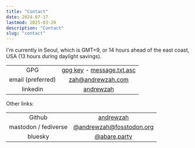 ```yaml
---
title: "Contact"
date: 2024-07-17
lastmod: 2025-03-20
description: "Contact"
slug: "contact"
---
```


I'm currently in Seoul, which is GMT+9, or 14 hours ahead of the east coast, USA
(13 hours during daylight savings).

| | |
| :---: | :---: |
|GPG|[gpg key](/D87BD9DCF11BACD6CDB40CB213732FB13E61E0BE.pubkey) - [message.txt.asc](/message.txt.asc)|
|email (preferred) | [zah@andrewzah.com](mailto:zah@andrewzah.com) |
|linkedin|[andrewzah](https://www.linkedin.com/in/andrewzah/) |

Other links:

| | |
| :---: | :---: |
|Github |[andrewzah](https://github.com/andrewzah) |
|mastodon / fediverse |[@andrewzah@fosstodon.org](https://fosstodon.org/@andrewzah) |
|bluesky|[@abare.party](https://bsky.app/profile/dragonsdream.scfgc.org)|
